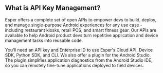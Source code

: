 ## What is API Key Management?

Esper offers a complete set of open APIs to empower devs to build, deploy, and manage single-purpose Android experiences for any use case - including restaurant kiosks, retail POS, and smart fitness gear. Our APIs are available to help Android product devs turn repetitive application and device management tasks into reusable code.

You'll need an API key and Enterprise ID to use Esper's Cloud API, Device SDK, Python SDK, and CLI. We also offer a plugin for the Android Studio. The plugin simplifies application diagnostics from the Android Studio IDE, so you can remotely fine-tune applications deployed to field devices.
